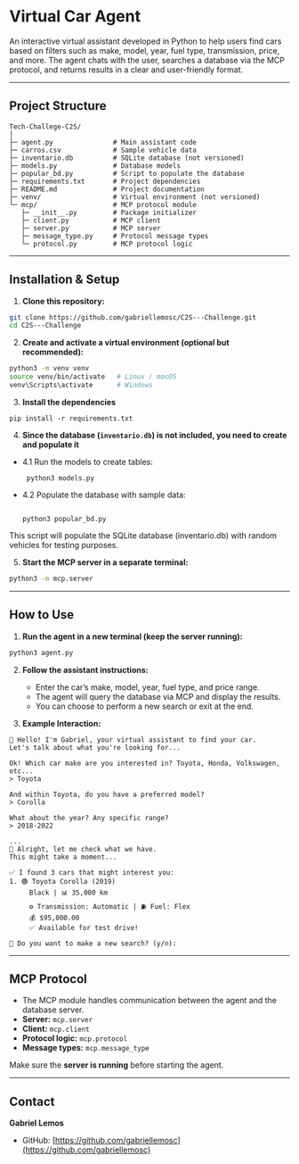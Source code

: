 
# Virtual Car Agent


An interactive virtual assistant developed in Python to help users find cars based on filters such as make, model, year, fuel type, transmission, price, and more. The agent chats with the user, searches a database via the MCP protocol, and returns results in a clear and user-friendly format.

---

## Project Structure

```
Tech-Challege-C2S/
│
├─ agent.py               # Main assistant code
├─ carros.csv             # Sample vehicle data
├─ inventario.db          # SQLite database (not versioned)
├─ models.py              # Database models
├─ popular_bd.py          # Script to populate the database
├─ requirements.txt       # Project dependencies
├─ README.md              # Project documentation
├─ venv/                  # Virtual environment (not versioned)
└─ mcp/                   # MCP protocol module
   ├─ __init__.py         # Package initializer
   ├─ client.py           # MCP client
   ├─ server.py           # MCP server
   ├─ message_type.py     # Protocol message types
   └─ protocol.py         # MCP protocol logic
```
---

## Installation & Setup

1. **Clone this repository:**

```bash
git clone https://github.com/gabriellemosc/C2S---Challenge.git
cd C2S---Challenge
````

2. **Create and activate a virtual environment (optional but recommended):**

```bash
python3 -m venv venv
source venv/bin/activate   # Linux / macOS
venv\Scripts\activate      # Windows
```

3. **Install the dependencies**

```
pip install -r requirements.txt
```

4. **Since the database (`inventario.db`) is not included, you need to create and populate it**
 
- 4.1 Run the models to create tables:
  ```
   python3 models.py
  
  ```
- 4.2 Populate the database with sample data:
   ```

   python3 popular_bd.py
   
   ```
This script will populate the SQLite database (inventario.db) with random vehicles for testing purposes.


5. **Start the MCP server in a separate terminal:**

```bash
python3 -m mcp.server
```

---

## How to Use

1. **Run the agent in a new terminal (keep the server running):**

```bash
python3 agent.py
```

2. **Follow the assistant instructions:**

   * Enter the car’s make, model, year, fuel type, and price range.
   * The agent will query the database via MCP and display the results.
   * You can choose to perform a new search or exit at the end.

3. **Example Interaction:**

```
👋 Hello! I'm Gabriel, your virtual assistant to find your car.
Let's talk about what you're looking for...

Ok! Which car make are you interested in? Toyota, Honda, Volkswagen, etc...
> Toyota

And within Toyota, do you have a preferred model?
> Corolla

What about the year? Any specific range?
> 2018-2022

...
🔎 Alright, let me check what we have.
This might take a moment...

✅ I found 3 cars that might interest you:
1. 🟢 Toyota Corolla (2019)
     Black | 📊 35,000 km
     ⚙️ Transmission: Automatic | ⛽ Fuel: Flex
     💰 $95,000.00
     ✅ Available for test drive!

🔁 Do you want to make a new search? (y/n):
```

---


## MCP Protocol

* The MCP module handles communication between the agent and the database server.
* **Server:** `mcp.server`
* **Client:** `mcp.client`
* **Protocol logic:** `mcp.protocol`
* **Message types:** `mcp.message_type`

Make sure the **server is running** before starting the agent.

---

## Contact

**Gabriel Lemos**

* GitHub: [https://github.com/gabriellemosc](https://github.com/gabriellemosc)

